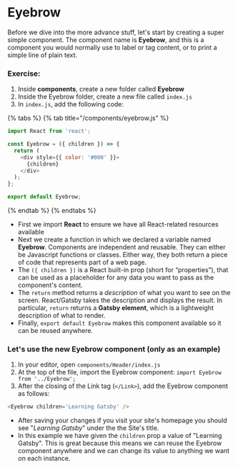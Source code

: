 # Eyebrow

Before we dive into the more advance stuff, let's start by creating a super simple component. The component name is **Eyebrow**, and this is a component you would normally use to label or tag content, or to print a simple line of plain text.

### Exercise:

1. Inside **components**, create a new folder called **Eyebrow**
2. Inside the Eyebrow folder, create a new file called `index.js`
2. In `index.js`, add the following code:

{% tabs %}
{% tab title="/components/eyebrow.js" %}
```javascript
import React from 'react';

const Eyebrow = ({ children }) => {
  return (
    <div style={{ color: '#000' }}>
      {children}
    </div>
  );
};

export default Eyebrow;
```
{% endtab %}
{% endtabs %}

* First we import **React** to ensure we have all React-related resources available
* Next we create a function in which we declared a variable named **Eyebrow**.  Components are independent and reusable. They can either be Javascript functions or classes. Either way, they both return a piece of code that represents part of a web page.
* The `({ children })` is a React built-in prop \(short for “properties”\), that can be used as a placeholder for any data you want to pass as the component's content.
* The `return` method returns a _description_ of what you want to see on the screen.  React/Gatsby takes the description and displays the result. In particular, `return` returns a **Gatsby element**, which is a lightweight description of what to render.
* Finally, `export default Eyebrow` makes this component available so it can be reused anywhere.

### Let's use the new Eyebrow component \(only as an example\)

1. In your editor, open `components/Header/index.js`
2. At the top of the file, import the Eyebrow component: `import Eyebrow from '../Eyebrow';`
3. After the closing of the Link tag \(`</Link>`\), add the Eyebrow component as follows:

```javascript
<Eyebrow children='Learning Gatsby' />
```

* After saving your changes if you visit your site's homepage you should see "_Learning Gatsby_" under the the Site's title.
* In this example we have given the `children` prop a value of "Learning Gatsby".  This is great because this means we can reuse the Eyebrow component anywhere and we can change its value to anything we want on each instance.

